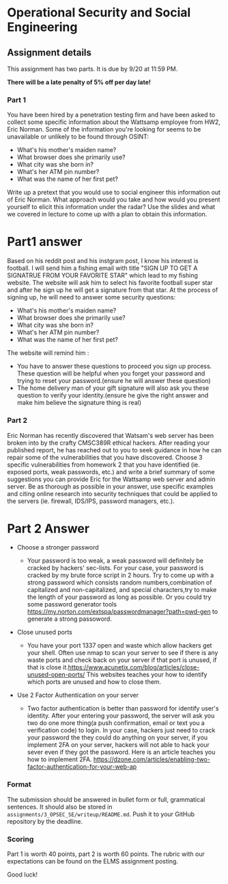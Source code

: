 # Operational Security and Social Engineering

## Assignment details

This assignment has two parts. It is due by 9/20 at 11:59 PM.

**There will be a late penalty of 5% off per day late!**

### Part 1

You have been hired by a penetration testing firm and have been asked to collect some specific information about the Wattsamp employee from HW2, Eric Norman. Some of the information you're looking for seems to be unavailable or unlikely to be found through OSINT:

- What's his mother's maiden name?
- What browser does she primarily use?
- What city was she born in?
- What's her ATM pin number?
- What was the name of her first pet?

Write up a pretext that you would use to social engineer this information out of Eric Norman. What approach would you take and how would you present yourself to elicit this information under the radar? Use the slides and what we covered in lecture to come up with a plan to obtain this information.

# Part1 answer  
Based on his reddit post and his instgram post, I know his interest is football. I will send him a fishing email with title "SIGN UP TO GET A SIGNATRUE FROM YOUR FAVORITE STAR" which lead to my fishing website. The website will ask him to select his favorite football super star and after he sign up he will get a signature from that star. At the process of signing up, he will need to answer some security questions:
- What's his mother's maiden name?  
- What browser does she primarily use?
- What city was she born in?
- What's her ATM pin number?
- What was the name of her first pet?  

The website will remind him :  
 - You have to answer these questions to proceed you sign up process. These question will be helpful when you forget your password and trying to reset your password.(ensure he will answer these question)  
 - The home delivery man of your gift signature will also ask you these question to verify your identity.(ensure he give the right answer and make him believe the signature thing is real)


### Part 2

Eric Norman has recently discovered that Watsam's web server has been broken into by the crafty CMSC389R ethical hackers. After reading your published report, he has reached out to you to seek guidance in how he can repair some of the vulnerabilities that you have discovered.
Choose 3 specific vulnerabilities from homework 2 that you have identified (ie. exposed ports, weak passwords, etc.) and write a brief summary of some suggestions you can provide Eric for the Wattsamp web server and admin server. Be as thorough as possible in your answer, use specific examples and citing online research into security techniques that could be applied to the servers (ie. firewall, IDS/IPS, password managers, etc.).

# Part 2 Answer  
- Choose a stronger password
  - Your password is too weak, a weak password will definitely be cracked by hackers' sec-lists. For your case, your password is cracked by my brute force script in 2 hours. Try to come up with a strong password which consists random numbers,combination of capitalized and non-capitalized, and special characters,try to make the length of your password as long as possible. Or you could try some password generator tools https://my.norton.com/extspa/passwordmanager?path=pwd-gen to generate a strong passoword.

- Close unused ports
  - You have your port 1337 open and waste which allow hackers get your shell. Often use nmap to scan your server to see if there is any waste ports and check back on your server if that port is unused, if that is close it.https://www.acunetix.com/blog/articles/close-unused-open-ports/ This websites teaches your how to identify which ports are unused and how to close them.

- Use 2 Factor Authentication on your server
  - Two factor authentication is better than password for identify user's identity. After your entering your password, the server will ask you two do one more thing(a push confirmation, email or text you a verification code) to login. In your case, hackers just need to crack your password the they could do anything on your server, if you implement 2FA on your server, hackers will not able to hack your sever even if they got the password. Here is an article teaches you how to implement 2FA. https://dzone.com/articles/enabling-two-factor-authentication-for-your-web-ap


### Format

The submission should be answered in bullet form or full, grammatical sentences. It should also be stored in `assignments/3_OPSEC_SE/writeup/README.md`. Push it to your GitHub repository by the deadline.

### Scoring

Part 1 is worth 40 points, part 2 is worth 60 points. The rubric with our expectations can be found on the ELMS assignment posting.

Good luck!
